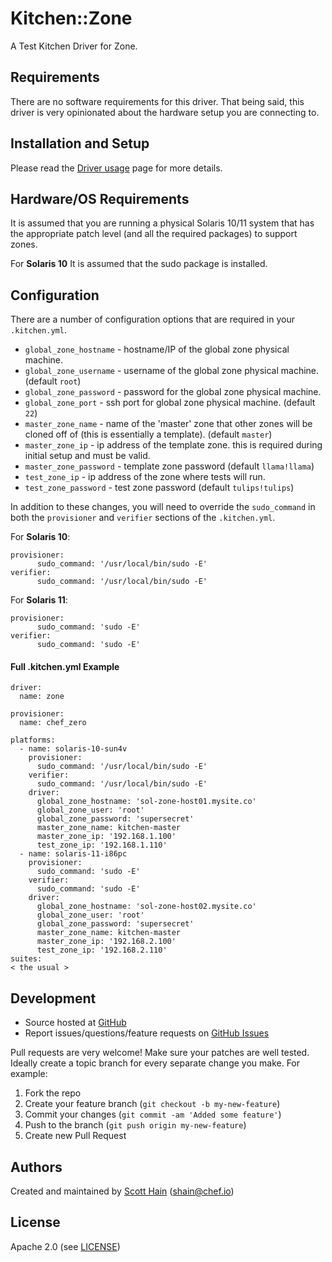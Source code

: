 # Kitchen::Zone

A Test Kitchen Driver for Zone.

## Requirements

There are no software requirements for this driver. That being said, this driver is very opinionated about the hardware setup you are connecting to.

## Installation and Setup

Please read the [Driver usage][driver_usage] page for more details.

## Hardware/OS Requirements
It is assumed that you are running a physical Solaris 10/11 system that has the appropriate patch level (and all the required packages) to support zones.

For **Solaris 10** It is assumed that the sudo package is installed.

## Configuration

There are a number of configuration options that are required in your `.kitchen.yml`.

* `global_zone_hostname` - hostname/IP of the global zone physical machine.
* `global_zone_username` - username of the global zone physical machine. (default `root`)
* `global_zone_password` - password for the global zone physical machine.
* `global_zone_port` - ssh port for global zone physical machine. (default `22`)
* `master_zone_name` - name of the 'master' zone that other zones will be cloned off of (this is essentially a template). (default `master`)
* `master_zone_ip` - ip address of the template zone. this is required during initial setup and must be valid.
* `master_zone_password` - template zone password (default `llama!llama`)
* `test_zone_ip` - ip address of the zone where tests will run.
* `test_zone_password` - test zone password (default `tulips!tulips`)

In addition to these changes, you will need to override the `sudo_command` in both the `provisioner` and `verifier` sections of the `.kitchen.yml`.

For **Solaris 10**:
```
provisioner:
      sudo_command: '/usr/local/bin/sudo -E'
verifier:
      sudo_command: '/usr/local/bin/sudo -E'
```
For **Solaris 11**:
```
provisioner:
      sudo_command: 'sudo -E'
verifier:
      sudo_command: 'sudo -E'
```

#### Full .kitchen.yml Example
```
driver:
  name: zone

provisioner:
  name: chef_zero

platforms:
  - name: solaris-10-sun4v
    provisioner:
      sudo_command: '/usr/local/bin/sudo -E'
    verifier:
      sudo_command: '/usr/local/bin/sudo -E'
    driver:
      global_zone_hostname: 'sol-zone-host01.mysite.co'
      global_zone_user: 'root'
      global_zone_password: 'supersecret'
      master_zone_name: kitchen-master
      master_zone_ip: '192.168.1.100'
      test_zone_ip: '192.168.1.110'
  - name: solaris-11-i86pc
    provisioner:
      sudo_command: 'sudo -E'
    verifier:
      sudo_command: 'sudo -E'
    driver:
      global_zone_hostname: 'sol-zone-host02.mysite.co'
      global_zone_user: 'root'
      global_zone_password: 'supersecret'
      master_zone_name: kitchen-master
      master_zone_ip: '192.168.2.100'
      test_zone_ip: '192.168.2.110'
suites:
< the usual >

```

## Development

* Source hosted at [GitHub][repo]
* Report issues/questions/feature requests on [GitHub Issues][issues]

Pull requests are very welcome! Make sure your patches are well tested.
Ideally create a topic branch for every separate change you make. For
example:

1. Fork the repo
2. Create your feature branch (`git checkout -b my-new-feature`)
3. Commit your changes (`git commit -am 'Added some feature'`)
4. Push to the branch (`git push origin my-new-feature`)
5. Create new Pull Request

## Authors

Created and maintained by [Scott Hain][author] (<shain@chef.io>)

## License

Apache 2.0 (see [LICENSE][license])


[author]:           https://github.com/scotthain
[issues]:           https://github.com/test-kitchen/kitchen-zone/issues
[license]:          https://github.com/test-kitchen/kitchen-zone/blob/master/LICENSE
[repo]:             https://github.com/test-kitchen/kitchen-zone
[driver_usage]:     http://docs.kitchen-ci.org/drivers/usage
[chef_omnibus_dl]:  http://www.getchef.com/chef/install/
